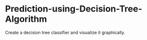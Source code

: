 # Prediction-using-Decision-Tree-Algorithm
Create a decision tree classifier and visualize it graphically.
